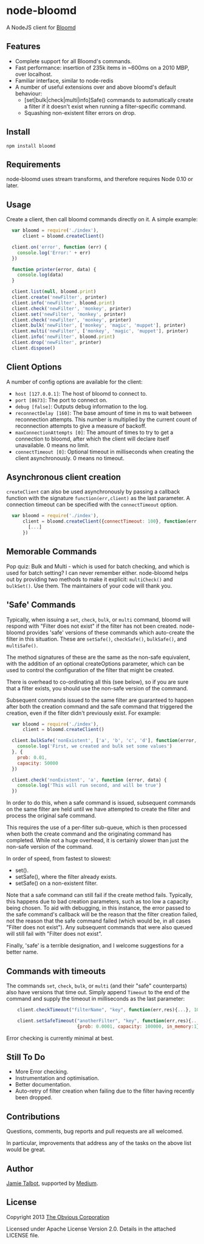 node-bloomd
===========

A NodeJS client for [Bloomd](https://github.com/armon/bloomd)

Features
--------

* Complete support for all Bloomd's commands.
* Fast performance: insertion of 235k items in ~600ms on a 2010 MBP, over localhost.
* Familiar interface, similar to node-redis
* A number of useful extensions over and above bloomd's default behaviour:
  - [set|bulk|check|multi|info]Safe() commands to automatically create a filter if it doesn't exist when running a filter-specific command.
  - Squashing non-existent filter errors on drop.

Install
-------

    npm install bloomd

Requirements
------------

node-bloomd uses stream transforms, and therefore requires Node 0.10 or later.

Usage
-----

Create a client, then call bloomd commands directly on it. A simple example:


```js
  var bloomd = require('./index'),
      client = bloomd.createClient()

  client.on('error', function (err) {
    console.log('Error:' + err)
  })

  function printer(error, data) {
    console.log(data)
  }

  client.list(null, bloomd.print)
  client.create('newFilter', printer)
  client.info('newFilter', bloomd.print)
  client.check('newFilter', 'monkey', printer) 
  client.set('newFilter', 'monkey', printer)
  client.check('newFilter', 'monkey', printer) 
  client.bulk('newFilter', ['monkey', 'magic', 'muppet'], printer) 
  client.multi('newFilter', ['monkey', 'magic', 'muppet'], printer) 
  client.info('newFilter', bloomd.print)
  client.drop('newFilter', printer) 
  client.dispose() 
```

Client Options
--------------

A number of config options are available for the client:

* ```host [127.0.0.1]```: The host of bloomd to connect to.
* ```port [8673]```: The port to connect on.
* ```debug [false]```: Outputs debug information to the log.
* ```reconnectDelay [160]```: The base amount of time in ms to wait between reconnection attempts. This number is multiplied by the current count of reconnection attempts to give a measure of backoff.
* ```maxConnectionAttempts [0]```: The amount of times to try to get a connection to bloomd, after which the client will declare itself unavailable. 0 means no limit.
* `connectTimeout [0]`: Optional timeout in milliseconds when creating the client asynchronously. 0 means no timeout.


Asynchronous client creation
------------------
`createClient` can also be used asynchronously by passing a callback function with the signature `function(err,client)`
 as the last parameter. A connection timeout can be specified with the `connectTimeout` option.
 ```js
   var bloomd = require('./index'),
       client = bloomd.createClient({connectTimeout: 100}, function(err,client){
         [...]
       })
 ```





Memorable Commands
------------------

Pop quiz: Bulk and Multi - which is used for batch checking, and which is used for batch setting?  I
can never remember either.  node-bloomd helps out by providing two methods to make it explicit:
```multiCheck()``` and ```bulkSet()```. Use them. The maintainers of your code will thank you.

'Safe' Commands
---------------

Typically, when issuing a ```set```, ```check```, ```bulk```, or ```multi``` command,
bloomd will respond with "Filter does not exist" if the filter has not been created.  node-bloomd
provides 'safe' versions of these commands which auto-create the filter in this situation.  These
are ```setSafe()```, ```checkSafe()```, ```bulkSafe()```, and ```multiSafe()```.

The method signatures of these are the same as the non-safe equivalent, with the addition of an optional
createOptions parameter, which can be used to control the configuration of the filter that might be created.

There is overhead to co-ordinating all this (see below), so if you are sure that a filter exists,
you should use the non-safe version of the command.

Subsequent commands issued to the same filter are guaranteed to happen after both the creation command
and the safe command that triggered the creation, even if the filter didn't previously exist. For example:

```js
  var bloomd = require('./index'),
      client = bloomd.createClient()

  client.bulkSafe('nonExistent', ['a', 'b', 'c', 'd'], function(error, data) {
    console.log('First, we created and bulk set some values')
  }, {
    prob: 0.01,
    capacity: 50000
  })

  client.check('nonExistent', 'a', function (error, data) {
    console.log('This will run second, and will be true')
  })
```

In order to do this, when a safe command is issued, subsequent commands on the same filter are held
until we have attempted to create the filter and process the original safe command.

This requires the use of a per-filter sub-queue, which is then processed when both the create command
and the originating command has completed.  While not a huge overhead, it is certainly slower than just
the non-safe version of the command.

In order of speed, from fastest to slowest:

* set().
* setSafe(), where the filter already exists.
* setSafe() on a non-existent filter.

Note that a safe command can still fail if the create method fails. Typically, this happens due to bad
creation parameters, such as too low a capacity being chosen. To aid with debugging, in this instance,
the error passed to the safe command's callback will be the reason that the filter creation failed, not
the reason that the safe command failed (which would be, in all cases "Filter does not exist"). Any
subsequent commands that were also queued will still fail with "Filter does not exist".

Finally, 'safe' is a terrible designation, and I welcome suggestions for a better name.

Commands with timeouts
-----------
The commands `set`, `check`, `bulk`, or `multi` (and their "safe" counterparts) also have
versions that time out. Simply append `Timeout` to the end of the command and supply the timeout in milliseconds
as the last parameter:

```js
    client.checkTimeout("filterName", "key", function(err,res){...}, 10)

    client.setSafeTimeout("anotherFilter", "key", function(err,res){...},
                          {prob: 0.0001, capacity: 100000, in_memory:1}, 10)
```

Error checking is currently minimal at best.


Still To Do
-----------

* More Error checking.
* Instrumentation and optimisation.
* Better documentation.
* Auto-retry of filter creation when failing due to the filter having recently been dropped.

Contributions
-------------

Questions, comments, bug reports and pull requests are all welcomed.

In particular, improvements that address any of the tasks on the above
list would be great.

Author
------

[Jamie Talbot](https://github.com/majelbstoat), supported by
[Medium](https://medium.com).

License
-------

Copyright 2013 [The Obvious Corporation](https://medium.com)

Licensed under Apache License Version 2.0.  Details in the attached LICENSE
file.

